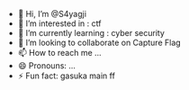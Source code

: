 - 👋 Hi, I’m @S4yagji
- 👀 I’m interested in : ctf
- 🌱 I’m currently learning : cyber security
- 💞️ I’m looking to collaborate on Capture Flag
- 📫 How to reach me ...
- 😄 Pronouns: ...
- ⚡ Fun fact: gasuka main ff

<!---
S4yagji/S4yagji is a ✨ special ✨ repository because its `README.md` (this file) appears on your GitHub profile.
You can click the Preview link to take a look at your changes.
--->

